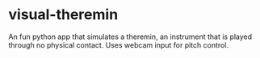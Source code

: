 # visual-theremin

An fun python app that simulates a theremin, an instrument that is played through no physical contact. 
Uses webcam input for pitch control.
